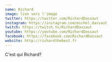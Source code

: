 ```yaml
---
name: Richard
image: lien vers l'image
twitter: https://twitter.com/RichardDassaut
instagram: https://instagram.com/michel.dassaut
twitch: https://twitch.tv/RichardDassaut
youtube: https://youtube.com/RichardDassaut
facebook: https://facebook.com/RichardDassaut
website: http://richardthebest.fr
---
```

C'est qui Richard?
